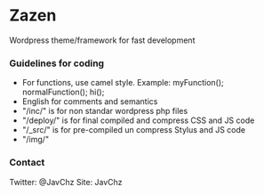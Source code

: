 # Zazen

Wordpress theme/framework for fast development

### Guidelines for coding

* For functions, use camel style. Example: myFunction(); normalFunction(); hi();
* English for comments and semantics
* "/inc/" is for non standar wordpress php files
* "/deploy/" is for final compiled and compress CSS and JS code
* "/_src/" is for pre-compiled un compress Stylus and JS code
* "/img/"

### Contact

Twitter: @JavChz
Site: JavChz